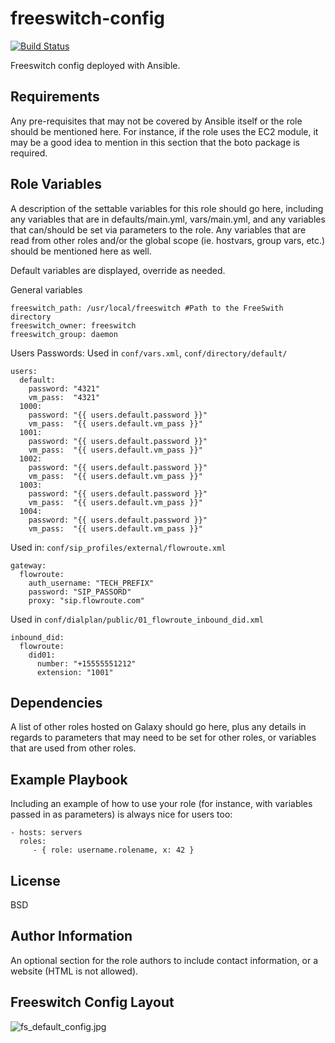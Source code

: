 freeswitch-config
=================

[![Build Status](https://travis-ci.org/kurtabersold/freeswitch-config.svg?branch=master)](https://travis-ci.org/kurtabersold/freeswitch-config)

Freeswitch config deployed with Ansible.

Requirements
------------

Any pre-requisites that may not be covered by Ansible itself or the role should be mentioned here. For instance, if the role uses the EC2 module, it may be a good idea to mention in this section that the boto package is required.

Role Variables
--------------

A description of the settable variables for this role should go here, including any variables that are in defaults/main.yml, vars/main.yml, and any variables that can/should be set via parameters to the role. Any variables that are read from other roles and/or the global scope (ie. hostvars, group vars, etc.) should be mentioned here as well.

Default variables are displayed, override as needed.


General variables
```
freeswitch_path: /usr/local/freeswitch #Path to the FreeSwith directory
freeswitch_owner: freeswitch
freeswitch_group: daemon
```

Users Passwords:
Used in `conf/vars.xml`, `conf/directory/default/`
```
users:
  default:
    password: "4321"
    vm_pass:  "4321"
  1000:
    password: "{{ users.default.password }}"
    vm_pass:  "{{ users.default.vm_pass }}"
  1001:
    password: "{{ users.default.password }}"
    vm_pass:  "{{ users.default.vm_pass }}"
  1002:
    password: "{{ users.default.password }}"
    vm_pass:  "{{ users.default.vm_pass }}"
  1003:
    password: "{{ users.default.password }}"
    vm_pass:  "{{ users.default.vm_pass }}"
  1004:
    password: "{{ users.default.password }}"
    vm_pass:  "{{ users.default.vm_pass }}"
```

Used in: `conf/sip_profiles/external/flowroute.xml`
```
gateway:
  flowroute:
    auth_username: "TECH_PREFIX"
    password: "SIP_PASSORD"
    proxy: "sip.flowroute.com"
```

Used in `conf/dialplan/public/01_flowroute_inbound_did.xml`
```
inbound_did:
  flowroute:
    did01:
      number: "+15555551212"
      extension: "1001"
```

Dependencies
------------

A list of other roles hosted on Galaxy should go here, plus any details in regards to parameters that may need to be set for other roles, or variables that are used from other roles.

Example Playbook
----------------

Including an example of how to use your role (for instance, with variables passed in as parameters) is always nice for users too:

    - hosts: servers
      roles:
         - { role: username.rolename, x: 42 }

License
-------

BSD

Author Information
------------------

An optional section for the role authors to include contact information, or a website (HTML is not allowed).

Freeswitch Config Layout
------------------------

![fs_default_config.jpg](https://freeswitch.org/confluence/download/attachments/6587388/fs_default_config.jpg)
